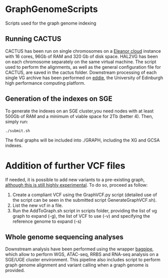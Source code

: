 # GraphGenomeScripts
Scripts used for the graph genome indexing

## Running CACTUS
CACTUS has been run on single chromosomes on a [Eleanor cloud](https://www.ed.ac.uk/information-services/computing/computing-infrastructure/cloud-computing-service) instance with
16 cores, 96Gb of RAM and 320 Gb of disk space. HAL2VG has been on each chromosome separately on the same virtual machine. 
The script used to perform the alignments, as well as the general configuration file for CACTUS, are saved in the cactus folder.
Downstream processing of each single VG archive has been performed on [eddie](https://www.ed.ac.uk/information-services/research-support/research-computing/ecdf/high-performance-computing), the University of Edinburgh high performance computing platform.

## Generation of the indexes on SGE
To generate the indexes on an SGE cluster,you need nodes with at least 500Gb of RAM 
and a minimum of viable space for 2Tb (better 4).
Then, simply run: 

    ./submit.sh

The final graphs will be included into ./GRAPH, including the XG and GCSA indexes.

# Addition of further VCF files
If needed, it is possible to add new variants to a pre-existing graph, [although this is still highly experimental](https://github.com/vgteam/sv-genotyping-paper/issues/6). To do so, proceed as follow:
  1. Create a compliant VCF using the GraphVCF.py script (detailed use of the script can be seen in the submitted script GenerateGraphVCF.sh).
  2. List the new vcf in a file.
  3. Run the AddToGraph.sh script in scripts folder, providing the list of vg graph to expand (-g), the list of VCF to use (-v) and specifying the reference genome to expand (-s)

## Whole genome sequencing analyses
Downstream analysis have been performed using the wrapper [bagpipe](https://bitbucket.org/renzo_tale/bagpipe/src/master/), which allow to perform WGS, ATAC-seq, RRBS and RNA-seq analysis on a SGE/UGE cluster environment. This pipeline also includes script to perform graph genome alignment and variant calling when a graph genome is provided.

